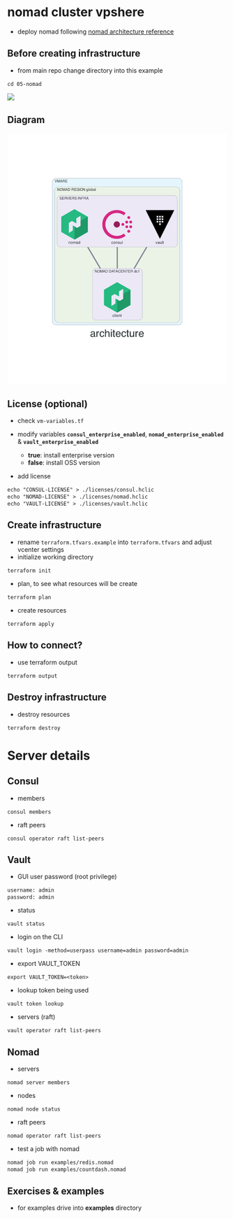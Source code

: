 # nomad cluster vpshere
- deploy nomad following [nomad architecture reference](https://learn.hashicorp.com/tutorials/nomad/production-reference-architecture-vm-with-consul?in=nomad/enterprise)

## Before creating infrastructure
- from main repo change directory into this example
```
cd 05-nomad
```

![](pic-hashicorp-vmware.png)

## Diagram
![](./diagram/diagram.png)

## License (optional)
- check `vm-variables.tf`
- modify variables __`consul_enterprise_enabled`__, __`nomad_enterprise_enabled`__ & __`vault_enterprise_enabled`__
  - __true__: install enterprise version
  - __false__: install OSS version

- add license
```
echo "CONSUL-LICENSE" > ./licenses/consul.hclic
echo "NOMAD-LICENSE" > ./licenses/nomad.hclic
echo "VAULT-LICENSE" > ./licenses/vault.hclic
```

## Create infrastructure
- rename `terraform.tfvars.example` into `terraform.tfvars` and adjust vcenter settings
- initialize working directory
```
terraform init
```

- plan, to see what resources will be create
```
terraform plan
```

- create resources
```
terraform apply
```

## How to connect?
- use terraform output
```
terraform output
```

## Destroy infrastructure
- destroy resources
```
terraform destroy
```

# Server details

## Consul
- members
```
consul members
```

- raft peers
```
consul operator raft list-peers
```

## Vault
- GUI user password (root privilege)
```
username: admin
password: admin
```
- status
```
vault status
```

- login on the CLI
```
vault login -method=userpass username=admin password=admin
```

- export VAULT_TOKEN
```
export VAULT_TOKEN=<token>
```

- lookup token being used
```
vault token lookup
```

- servers (raft)
```
vault operator raft list-peers
```

## Nomad
- servers
```
nomad server members
```

- nodes
```
nomad node status
```

- raft peers
```
nomad operator raft list-peers
```

- test a job with nomad
```
nomad job run examples/redis.nomad
nomad job run examples/countdash.nomad
```

## Exercises & examples
- for examples drive into __examples__ directory